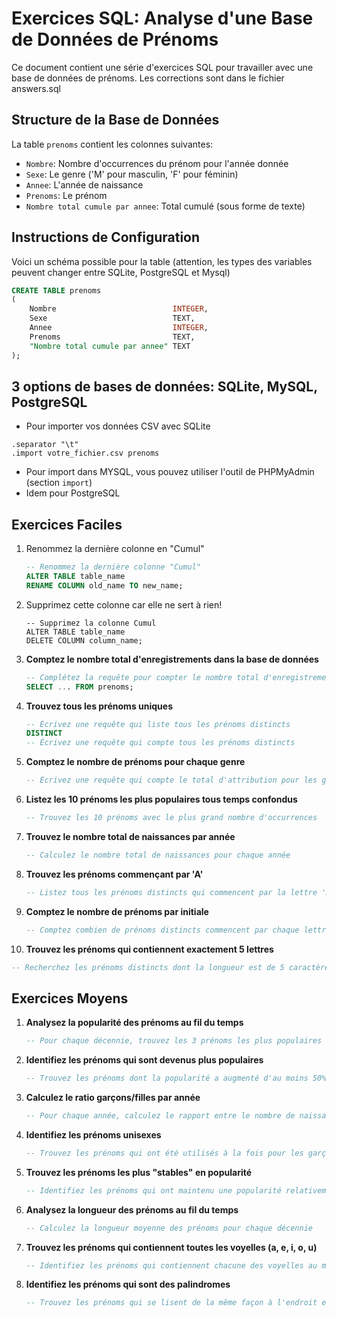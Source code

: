 # Exercices SQL: Analyse d'une Base de Données de Prénoms

Ce document contient une série d'exercices SQL pour travailler avec une base de données de prénoms. Les corrections sont dans le fichier answers.sql




## Structure de la Base de Données

La table `prenoms` contient les colonnes suivantes:
- `Nombre`: Nombre d'occurrences du prénom pour l'année donnée
- `Sexe`: Le genre ('M' pour masculin, 'F' pour féminin)
- `Annee`: L'année de naissance
- `Prenoms`: Le prénom
- `Nombre total cumule par annee`: Total cumulé (sous forme de texte)

## Instructions de Configuration

Voici un schéma possible pour la table (attention, les types des variables peuvent changer entre SQLite, PostgreSQL et Mysql)

```sql
CREATE TABLE prenoms
(
    Nombre                          INTEGER,
    Sexe                            TEXT,
    Annee                           INTEGER,
    Prenoms                         TEXT,
    "Nombre total cumule par annee" TEXT
);
```

## 3 options de bases de données: SQLite, MySQL, PostgreSQL
- Pour importer vos données CSV avec SQLite

```
.separator "\t"
.import votre_fichier.csv prenoms
```

- Pour import dans MYSQL, vous pouvez utiliser l'outil de PHPMyAdmin (section `import`)
- Idem pour PostgreSQL



## Exercices Faciles

1. Renommez la dernière colonne en "Cumul"

   ```sql
   -- Renommez la dernière colonne "Cumul"
   ALTER TABLE table_name
   RENAME COLUMN old_name TO new_name;
   ```

   

2. Supprimez cette colonne car elle ne sert à rien!

   ```sqlite
   -- Supprimez la colonne Cumul
   ALTER TABLE table_name
   DELETE COLUMN column_name;
   ```

   

3. **Comptez le nombre total d'enregistrements dans la base de données**

   ```sql
   -- Complétez la requête pour compter le nombre total d'enregistrements
   SELECT ... FROM prenoms;
   ```

4. **Trouvez tous les prénoms uniques**

   ```sql
   -- Écrivez une requête qui liste tous les prénoms distincts
   DISTINCT
   -- Écrivez une requête qui compte tous les prénoms distincts
   
   ```

5. **Comptez le nombre de prénoms pour chaque genre**

   ```sql
   -- Écrivez une requête qui compte le total d'attribution pour les garçons et les filles
   ```

6. **Listez les 10 prénoms les plus populaires tous temps confondus**
   ```sql
   -- Trouvez les 10 prénoms avec le plus grand nombre d'occurrences
   ```

7. **Trouvez le nombre total de naissances par année**

   ```sql
   -- Calculez le nombre total de naissances pour chaque année
   ```

8. **Trouvez les prénoms commençant par 'A'**
   ```sql
   -- Listez tous les prénoms distincts qui commencent par la lettre 'A'
   ```

9. **Comptez le nombre de prénoms par initiale**
   ```sql
   -- Comptez combien de prénoms distincts commencent par chaque lettre de l'alphabet
   ```

10. **Trouvez les prénoms qui contiennent exactement 5 lettres**

   ```sql
   -- Recherchez les prénoms distincts dont la longueur est de 5 caractères
   ```

## Exercices Moyens

1. **Analysez la popularité des prénoms au fil du temps**
   ```sql
   -- Pour chaque décennie, trouvez les 3 prénoms les plus populaires
   ```

2. **Identifiez les prénoms qui sont devenus plus populaires**
   
   ```sql
   -- Trouvez les prénoms dont la popularité a augmenté d'au moins 50% entre 2010 et 2020
   ```
   
3. **Calculez le ratio garçons/filles par année**
   ```sql
   -- Pour chaque année, calculez le rapport entre le nombre de naissances de garçons et de filles
   ```

4. **Identifiez les prénoms unisexes**
   ```sql
   -- Trouvez les prénoms qui ont été utilisés à la fois pour les garçons et les filles
   ```

5. **Trouvez les prénoms les plus "stables" en popularité**
   ```sql
   -- Identifiez les prénoms qui ont maintenu une popularité relativement constante sur 10 ans
   ```

6. **Analysez la longueur des prénoms au fil du temps**
   ```sql
   -- Calculez la longueur moyenne des prénoms pour chaque décennie
   ```

7. **Trouvez les prénoms qui contiennent toutes les voyelles (a, e, i, o, u)**
   ```sql
   -- Identifiez les prénoms qui contiennent chacune des voyelles au moins une fois
   ```

8. **Identifiez les prénoms qui sont des palindromes**
   ```sql
   -- Trouvez les prénoms qui se lisent de la même façon à l'endroit et à l'envers
   ```
